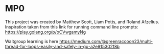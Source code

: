 # MP0
This project was created by Matthew Scott, Liam Potts, and Roland Afzelius.
Inspiration taken from this link for running command line prompts: https://play.golang.org/p/oCVwgamyNg

Waitgroup learning is here https://medium.com/@greenraccoon23/multi-thread-for-loops-easily-and-safely-in-go-a2e915302f8b